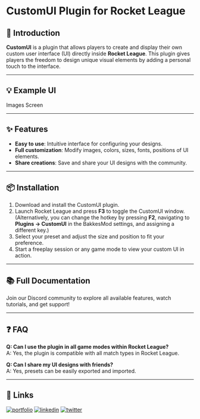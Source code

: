 # CustomUI Plugin for Rocket League

## 🚀 Introduction  
**CustomUI** is a plugin that allows players to create and display their own custom user interface (UI) directly inside **Rocket League**. This plugin gives players the freedom to design unique visual elements by adding a personal touch to the interface.

---

## 💡 Example UI 

Images Screen

---

## ✨ Features  
- **Easy to use**: Intuitive interface for configuring your designs.  
- **Full customization**: Modify images, colors, sizes, fonts, positions of UI elements.
- **Share creations**: Save and share your UI designs with the community.  

---

## 📦 Installation  

1. Download and install the CustomUI plugin.
2. Launch Rocket League and press **F3** to toggle the CustomUI window. (Alternatively, you can change the hotkey by pressing **F2**, navigating to **Plugins → CustomUI** in the BakkesMod settings, and assigning a different key.)
3. Select your preset and adjust the size and position to fit your preference.
4. Start a freeplay session or any game mode to view your custom UI in action.

---

## 📚 Full Documentation  
Join our Discord community to explore all available features, watch tutorials, and get support!

---

## ❓ FAQ  
**Q: Can I use the plugin in all game modes within Rocket League?**  
A: Yes, the plugin is compatible with all match types in Rocket League. 

**Q: Can I share my UI designs with friends?**  
A: Yes, presets can be easily exported and imported.  

---

## 🔗 Links
[![portfolio](https://img.shields.io/badge/my_portfolio-000?style=for-the-badge&logo=ko-fi&logoColor=white)](https://joudcazeaux.fr)
[![linkedin](https://img.shields.io/badge/linkedin-0A66C2?style=for-the-badge&logo=linkedin&logoColor=white)](https://www.linkedin.com/in/joudcazeaux/)
[![twitter](https://img.shields.io/badge/twitter-1DA1F2?style=for-the-badge&logo=twitter&logoColor=white)](https://twitter.com/JoucazJC)

